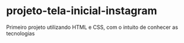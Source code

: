 # projeto-tela-inicial-instagram
Primeiro projeto utilizando HTML e CSS, com o intuito de conhecer as tecnologias
